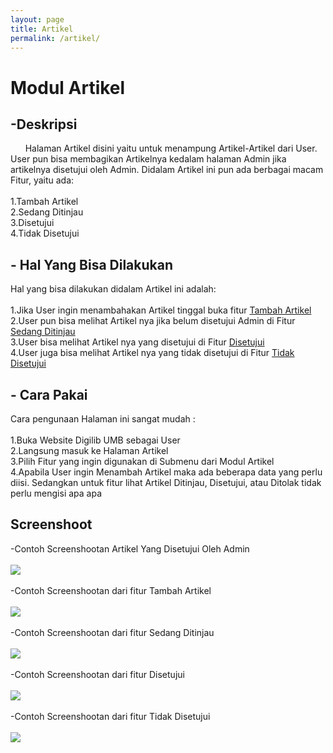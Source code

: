 ```yaml
---
layout: page
title: Artikel
permalink: /artikel/
---
```


# Modul Artikel

## -Deskripsi
&nbsp; &nbsp; &nbsp; Halaman Artikel disini yaitu untuk menampung Artikel-Artikel dari User. User pun bisa membagikan Artikelnya kedalam halaman Admin jika artikelnya disetujui oleh Admin. Didalam Artikel ini pun ada berbagai macam Fitur, yaitu ada: <br>
<br>1.Tambah Artikel
<br>2.Sedang Ditinjau
<br>3.Disetujui
<br>4.Tidak Disetujui

## - Hal Yang Bisa Dilakukan
Hal yang bisa dilakukan didalam Artikel ini adalah:<br>
<br>1.Jika User ingin menambahakan Artikel tinggal buka fitur <a href="https://umb.lib-sys.id/index.php?menu=mod&action=upload">Tambah Artikel</a>
<br>2.User pun bisa melihat Artikel nya jika belum disetujui Admin di Fitur <a href="https://umb.lib-sys.id/index.php?menu=mod&action=lists&op=onreview">Sedang Ditinjau</a>
<br>3.User bisa melihat Artikel nya yang disetujui di Fitur <a href="https://umb.lib-sys.id/index.php?menu=mod&action=lists&op=approved">Disetujui</a>
<br>4.User juga bisa melihat Artikel nya yang tidak disetujui di Fitur <a href="https://umb.lib-sys.id/index.php?menu=mod&action=lists&op=rejected">Tidak Disetujui</a>

## - Cara Pakai
Cara pengunaan Halaman ini sangat mudah :<br>
<br>1.Buka Website Digilib UMB sebagai User
<br>2.Langsung masuk ke Halaman Artikel
<br>3.Pilih Fitur yang ingin digunakan di Submenu dari Modul Artikel
<br>4.Apabila User ingin Menambah Artikel maka ada beberapa data yang perlu diisi.
      Sedangkan untuk fitur lihat Artikel Ditinjau, Disetujui, atau Ditolak tidak perlu mengisi apa apa 

##  Screenshoot
-Contoh Screenshootan Artikel Yang Disetujui Oleh Admin
<br><br><img src="{{site.baseurl}}/assets/img/artikel.png"><br><br>
 -Contoh Screenshootan dari fitur Tambah Artikel
<br><br><img src="{{site.baseurl}}/assets/img/tambah.png"><br><br>
 -Contoh Screenshootan dari fitur Sedang Ditinjau
<br><br><img src="{{site.baseurl}}/assets/img/ditinjau.png"><br><br>
 -Contoh Screenshootan dari fitur Disetujui
<br><br><img src="{{site.baseurl}}/assets/img/disetujui.png"><br><br>
 -Contoh Screenshootan dari fitur Tidak Disetujui
<br><br><img src="{{site.baseurl}}/assets/img/tidak disetujui.png"><br>